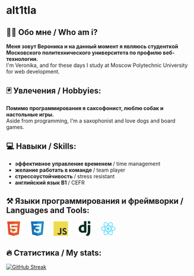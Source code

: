 # alt1tla
## 👩🏻 Обо мне / Who am i?

<strong>Меня зовут Вероника и на данный момент я являюсь студенткой Московского политехнического университета по профилю веб-технологии.</strong></br>
I'm Veronika, and for these days I study at Moscow Polytechnic University for web development.

## 🃏 Увлечения / Hobbyies:

<strong> Помимо программирования я саксофонист, люблю собак и настольные игры. </strong></br>
Aside from programming, I'm a saxophonist and love dogs and board games.

## 💻 Навыки / Skills:

- <strong> эффективное управление временем </strong> / time management
- <strong> желание работать в команде </strong> / team player
- <strong> стрессоустойчивость </strong> / stress resistant
- <strong> английский язык B1 </strong> / CEFR

## ⚒️ Языки программирования и фреймворки / Languages and Tools:

  <img src="https://github.com/devicons/devicon/blob/master/icons/html5/html5-original.svg" alt="HTML5" width="40" height="40"/>&nbsp;&nbsp;&nbsp;&nbsp;&nbsp;
  <img src="https://github.com/devicons/devicon/blob/master/icons/css3/css3-original.svg" alt="CSS3" width="40" height="40"/>&nbsp;&nbsp;&nbsp;&nbsp;&nbsp;
  <img src="https://github.com/devicons/devicon/blob/master/icons/javascript/javascript-original.svg" alt="JavaScript" width="40" height="40"/>&nbsp;&nbsp;&nbsp;&nbsp;&nbsp;
  <img src="https://github.com/devicons/devicon/blob/master/icons/django/django-plain.svg" alt="Django" width="40" height="40"/>&nbsp;&nbsp;&nbsp;&nbsp;&nbsp;
  <img src="https://github.com/devicons/devicon/blob/master/icons/react/react-original.svg" alt="React" width="40" height="40"/>&nbsp;&nbsp;&nbsp;&nbsp;&nbsp;

## 🔥 Статистика / My stats:

[![GitHub Streak](http://github-readme-streak-stats.herokuapp.com?user=alt1tla&theme=windows-dark&hide_border=true&border_radius=25&locale=ru&date_format=j%2Fn%5B%2FY%5D&card_width=600&card_height=200)](https://git.io/streak-stats)
